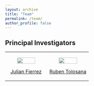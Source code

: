 ```yaml
---
layout: archive
title: "Team"
permalink: /team/
author_profile: false
---
```


Principal Investigators
-----

<table style="border: 0px">
  <tbody>
    <tr>
      <td width="50%">
        <div>
          <p align="center"><img src="https://catedraeniauam.github.io/images/2020_Fierrez.jpg" style="width:70%;height:auto;"></p>
          <p align="center"><a href="https://biometrics.eps.uam.es/fierrez/index.php">Julian Fierrez</a></p>
        </div>
      </td>
      <td width="50%">
        <div>
          <p align="center"><img src="https://catedraeniauam.github.io/images/Tolosana.jpg" style="width:70%;height:auto;"></p>
          <p align="center"><a href="https://rubentolosana.github.io/">Ruben Tolosana</a></p>
        </div>
      </td>
    </tr>
  </tbody>
</table>

<style>
    table, th, td {
        border: 0px;
    }
</style>